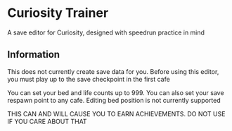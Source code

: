 # Curiosity Trainer
A save editor for Curiosity, designed with speedrun practice in mind

## Information
This does not currently create save data for you. Before using this editor, you must play up to the save checkpoint in the first cafe

You can set your bed and life counts up to 999. You can also set your save respawn point to any cafe. Editing bed position is not currently supported

THIS CAN AND WILL CAUSE YOU TO EARN ACHIEVEMENTS. DO NOT USE IF YOU CARE ABOUT THAT
